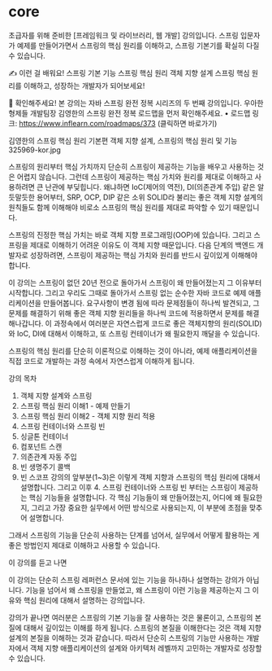 # core
초급자를 위해 준비한
[프레임워크 및 라이브러리, 웹 개발] 강의입니다.
스프링 입문자가 예제를 만들어가면서 스프링의 핵심 원리를 이해하고, 스프링 기본기를 확실히 다질 수 있습니다.

✍️
이런 걸
배워요!
스프링 기본 기능
스프링 핵심 원리
객체 지향 설계
스프링 핵심 원리를 이해하고, 성장하는 개발자가 되어보세요!

📣 확인해주세요!
본 강의는 자바 스프링 완전 정복 시리즈의 두 번째 강의입니다. 우아한형제들 개발팀장 김영한의 스프링 완전 정복 로드맵을 먼저 확인해주세요.
• 로드맵 링크: https://www.inflearn.com/roadmaps/373 (클릭하면 바로가기)

김영한의 스프링 핵심 원리 기본편
객체 지향 설계, 스프링의 핵심 원리 및 기능
325969-kor.jpg

스프링의 원리부터 핵심 가치까지
단순히 스프링이 제공하는 기능을 배우고 사용하는 것은 어렵지 않습니다. 그런데 스프링이 제공하는 핵심 가치와 원리를 제대로 이해하고 사용하려면 큰 난관에 부딪힙니다. 왜냐하면 IoC(제어의 역전), DI(의존관계 주입) 같은 알듯말듯한 용어부터, SRP, OCP, DIP 같은 소위 SOLID라 불리는 좋은 객체 지향 설계의 원칙들도 함께 이해해야 비로소 스프링의 핵심 원리를 제대로 파악할 수 있기 때문입니다. 

스프링의 진정한 핵심 가치는 바로 객체 지향 프로그래밍(OOP)에 있습니다. 그리고 스프링을 제대로 이해하기 어려운 이유도 이 객체 지향 때문입니다. 다음 단계의 백엔드 개발자로 성장하려면, 스프링이 제공하는 핵심 가치와 원리를 반드시 깊이있게 이해해야 합니다.



이 강의는 스프링이 없던 20년 전으로 돌아가서 스프링이 왜 만들어졌는지 그 이유부터 시작합니다. 그리고 우리도 그때로 돌아가서 스프링 없는 순수한 자바 코드로 예제 애플리케이션을 만들어봅니다. 요구사항이 변경 됨에 따라 문제점들이 하나씩 발견되고, 그 문제를 해결하기 위해 좋은 객체 지향 원리들을 하나씩 코드에 적용하면서 문제를 해결해나갑니다. 이 과정속에서 여러분은 자연스럽게 코드로 좋은 객체지향의 원리(SOLID)와 IoC, DI에 대해서 이해하고, 또 스프링 컨테이너가 왜 필요한지 깨달을 수 있습니다.

스프링의 핵심 원리를 단순히 이론적으로 이해하는 것이 아니라, 예제 애플리케이션을 직접 코드로 개발하는 과정 속에서 자연스럽게 이해하게 됩니다.

강의 목차


1. 객체 지향 설계와 스프링
2. 스프링 핵심 원리 이해1 - 예제 만들기
3. 스프링 핵심 원리 이해2 - 객체 지향 원리 적용
4. 스프링 컨테이너와 스프링 빈
5. 싱글톤 컨테이너
6. 컴포넌트 스캔
7. 의존관계 자동 주입
8. 빈 생명주기 콜백
9. 빈 스코프
강의의 앞부분(1~3)은 이렇게 객체 지향과 스프링의 핵심 원리에 대해서 설명합니다. 그리고 이후 4. 스프링 컨테이너와 스프링 빈 부터는 스프링이 제공하는 핵심 기능들을 설명합니다. 각 핵심 기능들이 왜 만들어졌는지, 어디에 왜 필요한지, 그리고 가장 중요한 실무에서 어떤 방식으로 사용되는지, 이 부분에 초점을 맞추어 설명합니다.

그래서 스프링의 기능을 단순히 사용하는 단계를 넘어서, 실무에서 어떻게 활용하는 게 좋은 방법인지 제대로 이해하고 사용할 수 있습니다.

이 강의를 듣고 나면


이 강의는 단순히 스프링 레퍼런스 문서에 있는 기능을 하나하나 설명하는 강의가 아닙니다. 기능을 넘어서 왜 스프링을 만들었고, 왜 스프링이 이런 기능을 제공하는지 그 이유와 핵심 원리에 대해서 설명하는 강의입니다.

강의가 끝나면 여러분은 스프링의 기본 기능을 잘 사용하는 것은 물론이고, 스프링의 본질에 대해서 깊이있는 이해를 하게 됩니다. 스프링의 본질을 이해한다는 것은 객체 지향 설계의 본질을 이해하는 것과 같습니다. 따라서 단순히 스프링의 기능만 사용하는 개발자에서 객체 지향 애플리케이션의 설계와 아키텍처 레벨까지 고민하는 개발자로 성장할 수 있습니다.
